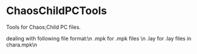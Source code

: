# ChaosChildPCTools

Tools for Chaos;Child PC files.

dealing with following file format:\n
 .mpk   for .mpk files \n
 .lay   for .lay files in chara.mpk\n
 